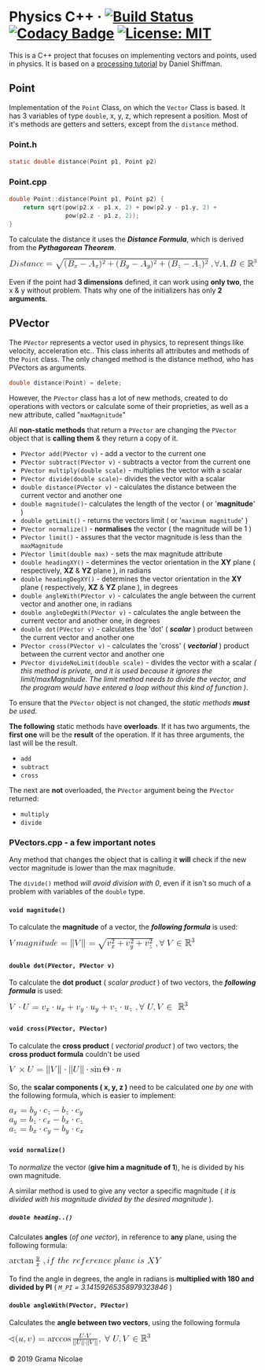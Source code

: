 # Physics C++ · [![Build Status](https://travis-ci.com/gramanicu/physicsCpp.svg?branch=master)](https://travis-ci.com/gramanicu/physicsCpp) [![Codacy Badge](https://api.codacy.com/project/badge/Grade/8c4c95b607ad4aec9757e1a4d59f8e5e)](https://app.codacy.com/app/gramanicu/physicsCpp?utm_source=github.com&utm_medium=referral&utm_content=gramanicu/physicsCpp&utm_campaign=Badge_Grade_Dashboard) [![License: MIT](https://img.shields.io/badge/License-MIT-yellow.svg)](https://opensource.org/licenses/MIT)

This is a C++ project that focuses on implementing vectors and points, used in physics. It is based on a [processing tutorial](https://processing.org/tutorials/pvector/) by Daniel Shiffman.

## Point

Implementation of the `Point` Class, on which the `Vector` Class is based. It has 3 variables of type `double`, x, y, z, which represent a position.
Most of it's methods are getters and setters, except from the `distance` method.

### Point.h

```c
static double distance(Point p1, Point p2)
```

### Point.cpp

```c
double Point::distance(Point p1, Point p2) {
    return sqrt(pow(p2.x - p1.x, 2) + pow(p2.y - p1.y, 2) +
                pow(p2.z - p1.z, 2));
}
```

To calculate the distance it uses the **_Distance Formula_**, which is derived from the **_Pythagorean Theorem_**.

![alt text](./images/distanceFormula.png "Distance Formula")

Even if the point had **3 dimensions** defined, it can work using **only two**, the x & y without problem. Thats why one of the initializers has only **2 arguments**.

## PVector

The `PVector` represents a vector used in physics, to represent things like velocity, acceleration etc.. This class inherits all attributes and methods of the `Point` class.
The only changed method is the distance method, who has PVectors as arguments.

```c
double distance(Point) = delete;
```

However, the `PVector` class has a lot of new methods, created to do operations with vectors or calculate some of their proprieties, as well as a new attribute, called "`maxMagnitude`"

All **non-static methods** that return a `PVector` are changing the `PVector` object that is **calling them** & they return a copy of it.

-   `PVector add(PVector v)` - add a vector to the current one
-   `PVector subtract(PVector v)` - subtracts a vector from the current one
-   `PVector multiply(double scale)` - multiplies the vector with a scalar
-   `PVector divide(double scale)`- divides the vector with a scalar
-   `double distance(PVector v)` - calculates the distance between the current vector and another one
-   `double magnitude()`- calculates the length of the vector ( or '**magnitude**' )
-   `double getLimit()` - returns the vectors limit ( or '`maximum magnitude`' )
-   `PVector normalize()` - **normalises** the vector ( the magnitude will be 1 )
-   `PVector limit()` - assures that the vector magnitude is less than the `maxMagnitude`
-   `PVector limit(double max)` - sets the max magnitude attribute
-   `double headingXY()` - determines the vector orientation in the **XY** plane ( respectively, **XZ** & **YZ** plane ), in radians
-   `double headingDegXY()` - determines the vector orientation in the **XY** plane ( respectively, **XZ** & **YZ** plane ), in degrees
-   `double angleWith(PVector v)` - calculates the angle between the current vector and another one, in radians
-   `double angleDegWith(PVector v)` - calculates the angle between the current vector and another one, in degrees
-   `double dot(PVector v)` - calculates the 'dot' ( **_scalar_** ) product between the current vector and another one
-   `PVector cross(PVector v)` - calculates the 'cross' ( _**vectorial**_ ) product between the current vector and another one
-   `PVector divideNoLimit(double scale)` - divides the vector with a scalar _( this method is private, and it is used because it ignores the limit/maxMagnitude. The limit method needs to divide the vector, and the program would have entered a loop without this kind of function )_.

To ensure that the `PVector` object is not changed, the _static methods **must** be used_.

**The following** static methods have **overloads**. If it has two arguments, the **first one** will be the **result** of the operation. If it has three arguments, the last will be the result.

-   `add`
-   `subtract`
-   `cross`

The next are **not** overloaded, the `PVector` argument being the `PVector` returned:

-   `multiply`
-   `divide`

### PVectors.cpp - a few important notes

Any method that changes the object that is calling it **will** check if the new vector magnitude is lower than the max magnitude.

The `divide()` method _will avoid division with 0_, even if it isn't so much of a problem with variables of the `double` type.

#### `void magnitude()`

To calculate the **magnitude** of a vector, the **_following formula_** is used:

![alt text](./images/magnitudeFormula.png "Magnitude Formula")

#### `double dot(PVector, PVector v)`

To calculate the **dot product** ( _scalar product_ ) of two vectors, the **_following formula_** is used:

![alt text](./images/dotFormula.png "Scalar Product Formula")

#### `void cross(PVector, PVector)`

To calculate the **cross product** ( _vectorial product_ ) of two vectors, the **cross product formula** couldn't be used

![alt text](./images/badCrossFormula.png "Vectorial Product Formula")

So, the **scalar components ( x, y, z )** need to be calculated _one by one_ with the following formula, which is easier to implement:

![alt text](./images/crossFormula.png "Vectorial Product Formula")

#### `void normalize()`

To _normalize_ the vector (**give him a magnitude of 1**), he is divided by his own magnitude.

A similar method is used to give any vector a specific magnitude ( _it is divided with his magnitude divided by the desired magnitude_ ).

##### `double heading..()`

Calculates **angles** (_of one vector_), in reference to **any** plane, using the following formula:

![alt text](./images/angleFormula.png "Angle Formula")

To find the angle in degrees, the angle in radians is **multiplied with 180 and divided by PI** ( _`M_PI` = 3.14159265358979323846_ )

#### `double angleWith(PVector, PVector)`

Calculates the **angle between two vectors**, using the following formula

![alt text](./images/angleVectorsFormula.png "Angle Formula")

© 2019 Grama Nicolae
